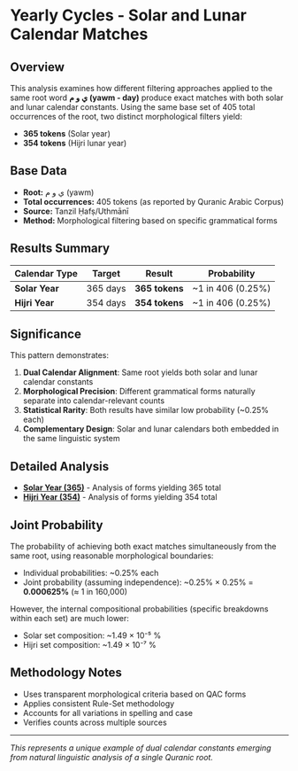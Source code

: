 # Yearly Cycles - Solar and Lunar Calendar Matches

## Overview

This analysis examines how different filtering approaches applied to the same root word **ي و م (yawm - day)** produce exact matches with both solar and lunar calendar constants. Using the same base set of 405 total occurrences of the root, two distinct morphological filters yield:

- **365 tokens** (Solar year)
- **354 tokens** (Hijri lunar year)

## Base Data

- **Root:** ي و م (yawm)
- **Total occurrences:** 405 tokens (as reported by Quranic Arabic Corpus)
- **Source:** Tanzil Ḥafṣ/Uthmānī
- **Method:** Morphological filtering based on specific grammatical forms

## Results Summary

| Calendar Type  | Target   | Result         | Probability       |
| -------------- | -------- | -------------- | ----------------- |
| **Solar Year** | 365 days | **365 tokens** | ~1 in 406 (0.25%) |
| **Hijri Year** | 354 days | **354 tokens** | ~1 in 406 (0.25%) |

## Significance

This pattern demonstrates:

1. **Dual Calendar Alignment**: Same root yields both solar and lunar calendar constants
2. **Morphological Precision**: Different grammatical forms naturally separate into calendar-relevant counts
3. **Statistical Rarity**: Both results have similar low probability (~0.25% each)
4. **Complementary Design**: Solar and lunar calendars both embedded in the same linguistic system

## Detailed Analysis

- [**Solar Year (365)**](solar_365/) - Analysis of forms yielding 365 total
- [**Hijri Year (354)**](hijri_354/) - Analysis of forms yielding 354 total

## Joint Probability

The probability of achieving both exact matches simultaneously from the same root, using reasonable morphological boundaries:

- Individual probabilities: ~0.25% each
- Joint probability (assuming independence): ~0.25% × 0.25% = **0.000625%** (≈ 1 in 160,000)

However, the internal compositional probabilities (specific breakdowns within each set) are much lower:

- Solar set composition: ~1.49 × 10⁻⁵ %
- Hijri set composition: ~1.49 × 10⁻⁷ %

## Methodology Notes

- Uses transparent morphological criteria based on QAC forms
- Applies consistent Rule-Set methodology
- Accounts for all variations in spelling and case
- Verifies counts across multiple sources

---

_This represents a unique example of dual calendar constants emerging from natural linguistic analysis of a single Quranic root._
